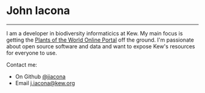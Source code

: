 # John Iacona
---

I am a developer in biodiversity informaticics at Kew. My main focus is getting the
[Plants of the World Online Portal](https://github.com/RBGKew/powop) off the ground. I'm
passionate about open source software and data and want to expose Kew's resources for
everyone to use.

Contact me:

* On Github [@jiacona](https://github.com/jiacona)
* Email [j.iacona@kew.org](j.iacona@kew.org)
